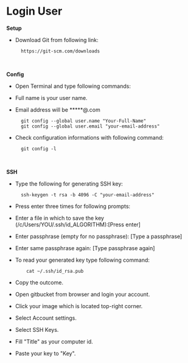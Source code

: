 # Login User

**Setup**<br>
- Download Git from following link:<br>

		https://git-scm.com/downloads

<br>

**Config**<br>
- Open Terminal and type following commands:<br>
- Full name is your user name. <br>
- Email address will be *****@.com 

		git config --global user.name "Your-Full-Name"
		git config --global user.email "your-email-address"

- Check configuration informations with following command:<br>

		git config -l

<br>

**SSH**<br>
- Type the following for generating SSH key:<br>

		ssh-keygen -t rsa -b 4096 -C "your-email-address"

- Press enter three times for following prompts: <br>
- Enter a file in which to save the key (/c/Users/YOU/.ssh/id_ALGORITHM):[Press enter]<br>
- Enter passphrase (empty for no passphrase): [Type a passphrase]<br>
- Enter same passphrase again: [Type passphrase again]

-	To read your generated key type following command:<br>

			cat ~/.ssh/id_rsa.pub	

- Copy the outcome. 
- Open gitbucket from browser and login your account. 
- Click your image which is located top-right corner. 
- Select Account settings.
- Select SSH Keys. 
- Fill "Title" as your computer id. 
- Paste your key to "Key".
